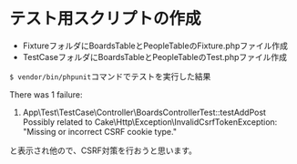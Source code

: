 # テスト用スクリプトの作成
* FixtureフォルダにBoardsTableとPeopleTableのFixture.phpファイル作成
* TestCaseフォルダにBoardsTableとPeopleTableのTest.phpファイル作成

`$ vendor/bin/phpunit`コマンドでテストを実行した結果  

There was 1 failure:

1) App\Test\TestCase\Controller\BoardsControllerTest::testAddPost
Possibly related to Cake\Http\Exception\InvalidCsrfTokenException: "Missing or incorrect CSRF cookie type."

と表示され他ので、CSRF対策を行おうと思います。
